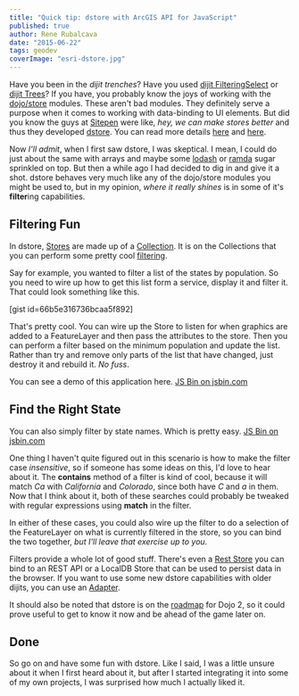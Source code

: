 ```yaml
---
title: "Quick tip: dstore with ArcGIS API for JavaScript"
published: true
author: Rene Rubalcava
date: "2015-06-22"
tags: geodev
coverImage: "esri-dstore.jpg"
---
```


Have you been in the _dijit trenches_? Have you used [dijit FilteringSelect](http://dojotoolkit.org/reference-guide/1.10/dijit/form/FilteringSelect.html) or [dijit Trees](http://dojotoolkit.org/reference-guide/1.10/dijit/Tree.html)? If you have, you probably know the joys of working with the [dojo/store](http://dojotoolkit.org/reference-guide/1.10/dojo/store.html) modules. These aren't bad modules. They definitely serve a purpose when it comes to working with data-binding to UI elements. But did you know the guys at [Sitepen](https://www.sitepen.com/) were like, _hey, we can make stores better_ and thus they developed [dstore](http://dstorejs.io/). You can read more details [here](https://www.sitepen.com/blog/2014/11/17/introducing-dstore/) and [here](https://www.sitepen.com/blog/2015/04/17/dstore-1-1/).

Now _I'll admit_, when I first saw dstore, I was skeptical. I mean, I could do just about the same with arrays and maybe some [lodash](https://lodash.com/) or [ramda](http://ramdajs.com/0.15/index.html) sugar sprinkled on top. But then a while ago I had decided to dig in and give it a shot. dstore behaves very much like any of the dojo/store modules you might be used to, but in my opinion, _where it really shines_ is in some of it's **filter**ing capabilities.

## Filtering Fun

In dstore, [Stores](https://github.com/SitePen/dstore/blob/master/docs/Store.md) are made up of a [Collection](https://github.com/SitePen/dstore/blob/master/docs/Collection.md). It is on the Collections that you can perform some pretty cool [filtering](https://github.com/SitePen/dstore/blob/master/docs/Collection.md#filtering).

Say for example, you wanted to filter a list of the states by population. So you need to wire up how to get this list form a service, display it and filter it. That could look something like this.

\[gist id=66b5e316736bcaa5f892\]

That's pretty cool. You can wire up the Store to listen for when graphics are added to a FeatureLayer and then pass the attributes to the store. Then you can perform a filter based on the minimum population and update the list. Rather than try and remove only parts of the list that have changed, just destroy it and rebuild it. _No fuss_.

You can see a demo of this application here. [JS Bin on jsbin.com](http://jsbin.com/vukugi/embed?js,output)
<script src="http://static.jsbin.com/js/embed.js"></script>

## Find the Right State

You can also simply filter by state names. Which is pretty easy. [JS Bin on jsbin.com](http://jsbin.com/vukugi/1/embed?js,output)
<script src="http://static.jsbin.com/js/embed.js"></script>

One thing I haven't quite figured out in this scenario is how to make the filter case _insensitive_, so if someone has some ideas on this, I'd love to hear about it. The **contains** method of a filter is kind of cool, because it will match _Ca_ with _California_ and _Colorado_, since both have _C_ and _a_ in them. Now that I think about it, both of these searches could probably be tweaked with regular expressions using **match** in the filter.

In either of these cases, you could also wire up the filter to do a selection of the FeatureLayer on what is currently filtered in the store, so you can bind the two together, _but I'll leave that exercise up to you_.

Filters provide a whole lot of good stuff. There's even a [Rest Store](https://github.com/SitePen/dstore/blob/master/docs/Stores.md) you can bind to an REST API or a LocalDB Store that can be used to persist data in the browser. If you want to use some new dstore capabilities with older dijits, you can use an [Adapter](https://github.com/SitePen/dstore/blob/master/docs/Adapters.md).

It should also be noted that dstore is on the [roadmap](http://dojotoolkit.org/community/roadmap/) for Dojo 2, so it could prove useful to get to know it now and be ahead of the game later on.

## Done

So go on and have some fun with dstore. Like I said, I was a little unsure about it when I first heard about it, but after I started integrating it into some of my own projects, I was surprised how much I actually liked it.

